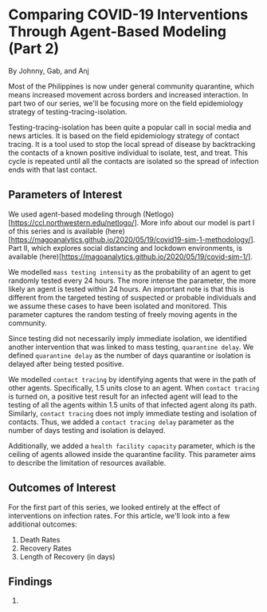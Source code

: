 # Comparing COVID-19 Interventions Through Agent-Based Modeling (Part 2)
By Johnny, Gab, and Anj

Most of the Philippines is now under general community quarantine, which means increased movement across borders and increased interaction. In part two of our series, we'll be focusing more on the field epidemiology strategy of testing-tracing-isolation. 

Testing-tracing-isolation has been quite a popular call in social media and news articles. It is based on the field epidemiology strategy of contact tracing. It is a tool used to stop the local spread of disease by backtracking the contacts of a known positive individual to isolate, test, and treat. This cycle is repeated until all the contacts are isolated so the spread of infection ends with that last contact. 

## Parameters of Interest
We used agent-based modeling through (Netlogo)[https://ccl.northwestern.edu/netlogo/]. More info about our model is part I of this series and is available (here)[https://magoanalytics.github.io/2020/05/19/covid19-sim-1-methodology/]. Part II, which explores social distancing and lockdown environments, is available (here)[https://magoanalytics.github.io/2020/05/19/covid-sim-1/]. 

We modelled `mass testing intensity` as the probability of an agent to get randomly tested every 24 hours. The more intense the parameter, the more likely an agent is tested within 24 hours. An important note is that this is different from the targeted testing of suspected or probable individuals and we assume these cases to have been isolated and monitored. This parameter captures the random testing of freely moving agents in the community.

Since testing did not necessarily imply immediate isolation, we identified another intervention that was linked to mass testing, `quarantine delay`. We defined `quarantine delay` as the number of days quarantine or isolation is delayed after being tested positive. 

We modelled `contact tracing` by identifying agents that were in the path of other agents. Specifically, 1.5 units close to an agent. When `contact tracing` is turned on, a positive test result for an infected agent will lead to the testing of all the agents within 1.5 units of that infected agent along its path. Similarly, `contact tracing` does not imply immediate testing and isolation of contacts. Thus, we added a `contact tracing delay` parameter as the number of days testing and isolation is delayed.

Additionally, we added a `health facility capacity` parameter, which is the ceiling of agents allowed inside the quarantine facility. This parameter aims to describe the limitation of resources available.

## Outcomes of Interest
For the first part of this series, we looked entirely at the effect of interventions on infection rates. For this article, we'll look into a few additional outcomes:
1. Death Rates
2. Recovery Rates
3. Length of Recovery (in days)

## Findings
1. 